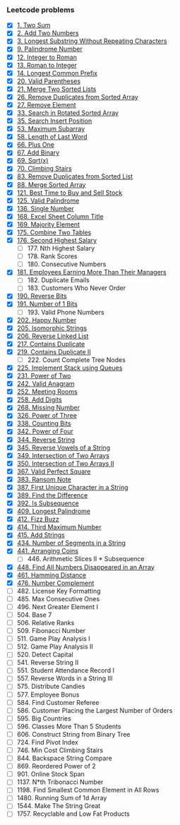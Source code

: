 ### Leetcode problems
* [x] [1\. Two Sum](1.py)
* [x] [2\. Add Two Numbers](2.py)
* [X] [3\. Longest Substring Without Repeating Characters](3.py)
* [X] [9\. Palindrome Number](9.py)
* [x] [12\. Integer to Roman](12.py)
* [x] [13\. Roman to Integer](13.py)
* [x] [14\. Longest Common Prefix](14.py)
* [x] [20\. Valid Parentheses](20.py)
* [x] [21\. Merge Two Sorted Lists](21.py)
* [x] [26\. Remove Duplicates from Sorted Array](26.py)
* [x] [27\. Remove Element](27.py)
* [x] [33\. Search in Rotated Sorted Array](33.py)
* [x] [35\. Search Insert Position](35.py)
* [x] [53\. Maximum Subarray](53.py)
* [x] [58\. Length of Last Word](58.py)
* [x] [66\. Plus One](66.py)
* [x] [67\. Add Binary](67.py)
* [x] [69\. Sqrt(x)](69.py)
* [x] [70\. Climbing Stairs](70.py)
* [x] [83\. Remove Duplicates from Sorted List](83.py)
* [x] [88\. Merge Sorted Array](88.py)
* [x] [121\. Best Time to Buy and Sell Stock](121.py)
* [x] [125\. Valid Palindrome](125.py)
* [x] [136\. Single Number](136.py)
* [x] [168\. Excel Sheet Column Title](168.py)
* [x] [169\. Majority Element](169.py)
* [x] [175\. Combine Two Tables](175.sql)
* [x] [176\. Second Highest Salary](176.sql)
  * [ ] 177\. Nth Highest Salary
  * [ ] 178\. Rank Scores
  * [ ] 180\. Consecutive Numbers
* [X] [181\. Employees Earning More Than Their Managers](181.sql)
  * [ ] 182\. Duplicate Emails
  * [ ] 183\. Customers Who Never Order
* [x] [190\. Reverse Bits](190.py)
* [x] [191\. Number of 1 Bits](191.py)
  * [ ] 193\. Valid Phone Numbers
* [x] [202\. Happy Number](202.py)
* [x] [205\. Isomorphic Strings](205.py)
* [x] [206\. Reverse Linked List](206.py)
* [x] [217\. Contains Duplicate](217.py)
* [x] [219\. Contains Duplicate II](219.py)
  * [ ] 222\. Count Complete Tree Nodes
* [x] [225\. Implement Stack using Queues](225.py)
* [x] [231\. Power of Two](231.py)
* [x] [242\. Valid Anagram](242.py)
* [x] [252\. Meeting Rooms](252.py)
* [x] [258\. Add Digits](258.py)
* [x] [268\. Missing Number](268.py)
* [x] [326\. Power of Three](326.py)
* [x] [338\. Counting Bits](338.py)
* [x] [342\. Power of Four](342.py)
* [x] [344\. Reverse String](344.py)
* [x] [345\. Reverse Vowels of a String](345.py)
* [x] [349\. Intersection of Two Arrays](349.py)
* [x] [350\. Intersection of Two Arrays II](350.py)
* [x] [367\. Valid Perfect Square](367.py)
* [x] [383\. Ransom Note](383.py)
* [x] [387\. First Unique Character in a String](387.py)
* [x] [389\. Find the Difference](389.py)
* [x] [392\. Is Subsequence](392.py)
* [x] [409\. Longest Palindrome](409.py)
* [x] [412\. Fizz Buzz](412.py)
* [x] [414\. Third Maximum Number](414.py)
* [x] [415\. Add Strings](415.py)
* [x] [434\. Number of Segments in a String](434.py)
* [x] [441\. Arranging Coins](441.py)
  * [ ] 446\. Arithmetic Slices II * Subsequence
* [x] [448\. Find All Numbers Disappeared in an Array](448.py)
* [x] [461\. Hamming Distance](461.py)
* [X] [476\. Number Complement](476.py)
* [ ] 482\. License Key Formatting
* [ ] 485\. Max Consecutive Ones
* [ ] 496\. Next Greater Element I
* [ ] 504\. Base 7
* [ ] 506\. Relative Ranks
* [ ] 509\. Fibonacci Number
* [ ] 511\. Game Play Analysis I
* [ ] 512\. Game Play Analysis II
* [ ] 520\. Detect Capital
* [ ] 541\. Reverse String II
* [ ] 551\. Student Attendance Record I
* [ ] 557\. Reverse Words in a String III
* [ ] 575\. Distribute Candies
* [ ] 577\. Employee Bonus
* [ ] 584\. Find Customer Referee
* [ ] 586\. Customer Placing the Largest Number of Orders
* [ ] 595\. Big Countries
* [ ] 596\. Classes More Than 5 Students
* [ ] 606\. Construct String from Binary Tree
* [ ] 724\. Find Pivot Index
* [ ] 746\. Min Cost Climbing Stairs
* [ ] 844\. Backspace String Compare
* [ ] 869\. Reordered Power of 2
* [ ] 901\. Online Stock Span
* [ ] 1137\. N*th Tribonacci Number
* [ ] 1198\. Find Smallest Common Element in All Rows
* [ ] 1480\. Running Sum of 1d Array
* [ ] 1544\. Make The String Great
* [ ] 1757\. Recyclable and Low Fat Products